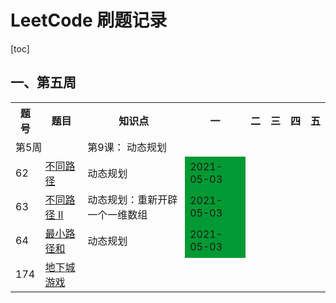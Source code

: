 # LeetCode 刷题记录

[toc]

## 一、第五周

<table>
         <tr>
            <th>题号</th>
            <th>题目</th>
            <th>知识点</th>
            <th>一</th>
            <th>二</th>
            <th>三</th>
            <th>四</th>
            <th>五</th>
        </tr>
        <tr>
            <td colspan="2">第5周</td>
            <td colspan="6">第9课： 动态规划</td>
        </tr>
        <tr>
            <td>62</td>
            <td><a href="https://leetcode.com/problems/climbing-stairs/">不同路径</a></td>
            <td>动态规划</td>
            <td style="background-color: #009933;">2021-05-03</td>
            <td></td>
            <td></td>
            <td></td>
            <td></td>
        </tr>
        <tr>
            <td>63</td>
            <td><a href="https://leetcode-cn.com/problems/unique-paths-ii/">不同路径 II</a></td>
            <td>动态规划：重新开辟一个一维数组</td>
            <td style="background-color: #009933;">2021-05-03</td>
            <td></td>
            <td></td>
            <td></td>
            <td></td>
        </tr>
        <tr>
            <td>64</td>
            <td><a href="https://leetcode-cn.com/problems/minimum-path-sum/">最小路径和</a></td>
            <td>动态规划</td>
            <td style="background-color: #009933;">2021-05-03</td>
            <td></td>
            <td></td>
            <td></td>
            <td></td>
        </tr>
        <tr>
            <td>174</td>
            <td><a href="https://leetcode-cn.com/problems/dungeon-game/">地下城游戏</a></td>
            <td></td>
            <td></td>
            <td></td>
            <td></td>
            <td></td>
            <td></td>
        </tr>
</table>

